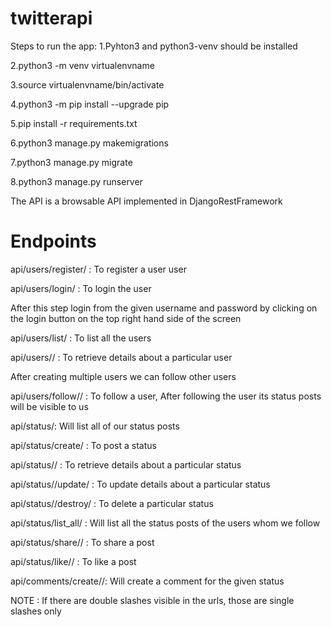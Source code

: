 # twitterapi

Steps to run the app:
1.Pyhton3 and python3-venv should be installed

2.python3 -m venv virtualenvname

3.source virtualenvname/bin/activate

4.python3 -m pip install --upgrade pip

5.pip install -r requirements.txt

6.python3 manage.py makemigrations

7.python3 manage.py migrate

8.python3 manage.py runserver

The API is a browsable API implemented in DjangoRestFramework

# Endpoints

api/users/register/ : To register a user user

api/users/login/ : To login the user

After this step login from the given username and password by clicking on the login button on the top right hand side of the screen 

api/users/list/ : To list all the users

api/users/<pk>/ : To retrieve details about a particular user
  
After creating multiple users we can follow other users

api/users/follow/<pk>/ : To follow a user, After following the user its status posts will be visible to us



api/status/: Will list all of our status posts

api/status/create/ : To post a status

api/status/<pk>/ : To retrieve details about a particular status

api/status/<pk>/update/ : To update details about a particular status

api/status/<pk>/destroy/ : To delete a particular status
  
api/status/list_all/ : Will list all the status posts of the users whom we follow

api/status/share/<pk>/ : To share a post

api/status/like/<pk>/ : To like a post



api/comments/create/<pk>/: Will create a comment for the given status


NOTE : If there are double slashes visible in the urls, those are single slashes only
